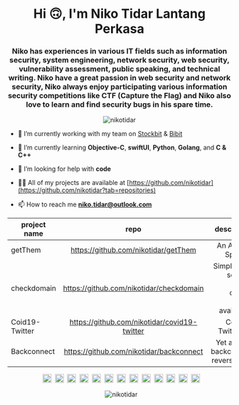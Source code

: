 <h1 align="center">Hi 🙃, I'm Niko Tidar Lantang Perkasa</h1>
<h3 align="center">Niko has experiences in various IT fields such as information security, system engineering, network security, web security, vulnerability assessment, public speaking, and technical writing. Niko have a great passion in web security and network security, Niko always enjoy participating various information security competitions like CTF (Capture the Flag) and Niko also love to learn and find security bugs in his spare time. </h3>

<p align="center"><img src="https://komarev.com/ghpvc/?username=nikotidar" alt="nikotidar" /></p>


- 🔭 I’m currently working with my team on [Stockbit](https://stockbit.com) & [Bibit](https://bibit.id)

- 🌱 I’m currently learning **Objective-C**, **swiftUI**, **Python**, **Golang**, and **C & C++**

- 🤔 I’m looking for help with **code**

- 👨‍💻 All of my projects are available at [https://github.com/nikotidar](https://github.com/nikotidar?tab=repositories)

- 📫 How to reach me **niko.tidar@outlook.com**

<p align="center">

| project name  | repo          | description  |
| ------------- |:-------------:| ------------:|
| getThem  | https://github.com/nikotidar/getThem  | An Android Spyware  |
| checkdomain  | https://github.com/nikotidar/checkdomain  | Simple bash script to check domain names availability  |
| Coid19-Twitter  | https://github.com/nikotidar/covid19-twitter  | Covid19 Twitter Bot  |
| Backconnect  | https://github.com/nikotidar/backconnect  | Yet another backconnect reverse shell  |
</p>

<p align="center">&nbsp; <img src="https://devicons.github.io/devicon/devicon.git/icons/bootstrap/bootstrap-plain.svg" alt="bootstrap" width="20" height="20"/>&nbsp; <img src="https://devicons.github.io/devicon/devicon.git/icons/cplusplus/cplusplus-original.svg" alt="cplusplus" width="20" height="20"/>&nbsp; <img src="https://devicons.github.io/devicon/devicon.git/icons/css3/css3-original-wordmark.svg" alt="css3" width="20" height="20"/>&nbsp; <img src="https://devicons.github.io/devicon/devicon.git/icons/csharp/csharp-original.svg" alt="csharp" width="20" height="20"/>&nbsp; <img src="https://devicons.github.io/devicon/devicon.git/icons/dot-net/dot-net-original-wordmark.svg" alt="dotnet" width="20" height="20"/>&nbsp; <img src="https://devicons.github.io/devicon/devicon.git/icons/html5/html5-original-wordmark.svg" alt="html5" width="20" height="20"/>&nbsp; <img src="https://devicons.github.io/devicon/devicon.git/icons/java/java-original-wordmark.svg" alt="java" width="20" height="20"/>&nbsp; <img src="https://devicons.github.io/devicon/devicon.git/icons/javascript/javascript-original.svg" alt="javascript" width="20" height="20"/>&nbsp; <img src="https://devicons.github.io/devicon/devicon.git/icons/typescript/typescript-original.svg" alt="typescript" width="20" height="20"/>&nbsp; <img src="https://devicons.github.io/devicon/devicon.git/icons/mysql/mysql-original-wordmark.svg" alt="mysql" width="20" height="20"/>&nbsp; <img src="https://devicons.github.io/devicon/devicon.git/icons/nodejs/nodejs-original-wordmark.svg" alt="nodejs" width="20" height="20"/>&nbsp; <img src="https://devicons.github.io/devicon/devicon.git/icons/swift/swift-original-wordmark.svg" alt="swift" width="20" height="20"/>&nbsp; <img src="https://devicons.github.io/devicon/devicon.git/icons/linux/linux-original.svg" alt="linux" width="20" height="20"/></p><p align="center">&nbsp; <img src="https://github-readme-stats.vercel.app/api?username=nikotidar&count_private=true&count_forked=true&show_icons=true&&theme=algolia" alt="nikotidar" /></p>
